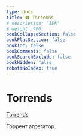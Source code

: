 ```yaml
---
type: docs
title: 🟠 Torrends
# description: "IDK"
# weight: 900
bookCollapseSection: false
bookFlatSection: false
bookToc: false
bookComments: false
bookSearchExclude: false
bookHidden: false
robotsNoIndex: true
---
```


# Torrends

[Torrends](https://torrends.to/?nt)

Торрент агрегатор.
